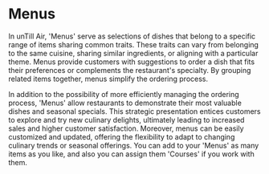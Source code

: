 # Menus

In unTill Air, 'Menus' serve as selections of dishes that belong to a specific range of items sharing common traits. These traits can vary from belonging to the same cuisine, sharing similar ingredients, or aligning with a particular theme. Menus provide customers with suggestions to order a dish that fits their preferences or complements the restaurant's specialty. By grouping related items together, menus simplify the ordering process.

In addition to the possibility of more efficiently managing the ordering process, 'Menus' allow restaurants to demonstrate their most valuable dishes and seasonal specials. This strategic presentation entices customers to explore and try new culinary delights, ultimately leading to increased sales and higher customer satisfaction. Moreover, menus can be easily customized and updated, offering the flexibility to adapt to changing culinary trends or seasonal offerings. You can add to your 'Menus' as many items as you like, and also you can assign them 'Courses' if you work with them.

